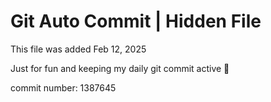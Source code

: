 # Git Auto Commit | Hidden File

This file was added Feb 12, 2025

Just for fun and keeping my daily git commit active 🤪

commit number: 1387645
